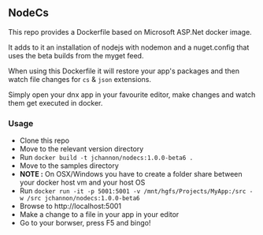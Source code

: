 ## NodeCs

This repo provides a Dockerfile based on Microsoft ASP.Net docker image.

It adds to it an installation of nodejs with nodemon and a nuget.config that uses the beta builds from the myget feed.

When using this Dockerfile it will restore your app's packages and then watch file changes for `cs` & `json` extensions.

Simply open your dnx app in your favourite editor, make changes and watch them get executed in docker.

### Usage

* Clone this repo
* Move to the relevant version directory
* Run `docker build -t jchannon/nodecs:1.0.0-beta6 .`
* Move to the samples directory
* **NOTE :** On OSX/Windows you have to create a folder share between your docker host vm and your host OS
* Run `docker run -it -p 5001:5001 -v /mnt/hgfs/Projects/MyApp:/src -w /src jchannon/nodecs:1.0.0-beta6`
* Browse to http://localhost:5001
* Make a change to a file in your app in your editor
* Go to your borwser, press F5 and bingo!
